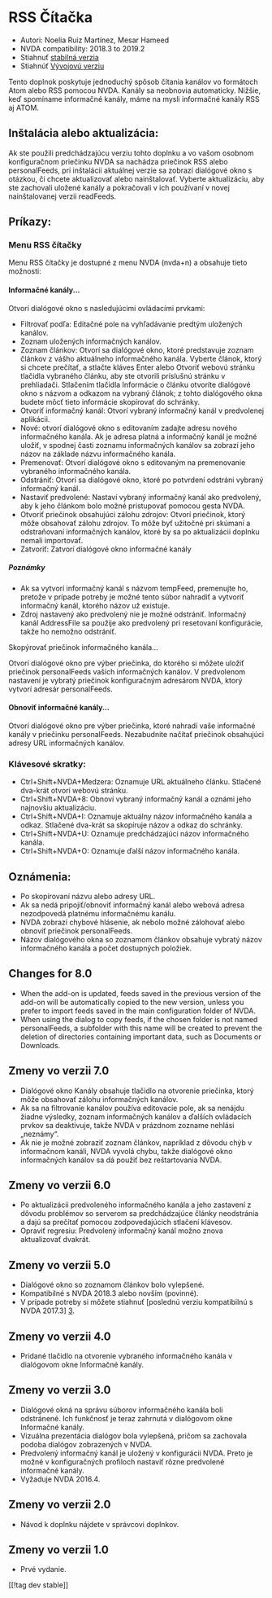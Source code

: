 # RSS Čítačka #

* Autori: Noelia Ruiz Martínez, Mesar Hameed
* NVDA compatibility: 2018.3 to 2019.2
* Stiahnuť [stabilná verzia][1]
* Stiahnúť [Vývojovú verziu ][2]

Tento doplnok poskytuje jednoduchý spôsob čítania kanálov vo formátoch Atom
alebo RSS pomocou NVDA. Kanály sa neobnovia automaticky. Nižšie, keď
spomíname informačné kanály, máme na mysli informačné kanály RSS aj ATOM.

## Inštalácia alebo aktualizácia: ##

Ak ste použili predchádzajúcu verziu tohto doplnku a vo vašom osobnom
konfiguračnom priečinku NVDA sa nachádza priečinok RSS alebo personalFeeds,
pri inštalácii aktuálnej verzie sa zobrazí dialógové okno s otázkou, či
chcete aktualizovať alebo nainštalovať. Vyberte aktualizáciu, aby ste
zachovali uložené kanály a pokračovali v ich používaní v novej
nainštalovanej verzii readFeeds.

## Príkazy: ##

### Menu RSS čítačky ###

Menu RSS čítačky je dostupné z menu NVDA (nvda+n) a obsahuje tieto možnosti:

#### Informačné kanály... ####

Otvorí dialógové okno s nasledujúcimi ovládacími prvkami:

* Filtrovať podľa: Editačné pole na vyhľadávanie predtým uložených kanálov.
* Zoznam uložených informačných kanálov.
* Zoznam článkov: Otvorí sa dialógové okno, ktoré predstavuje zoznam článkov
  z vášho aktuálneho informačného kanála. Vyberte článok, ktorý si chcete
  prečítať, a stlačte kláves Enter alebo Otvoriť webovú stránku tlačidla
  vybraného článku, aby ste otvorili príslušnú stránku v
  prehliadači. Stlačením tlačidla Informácie o článku otvoríte dialógové
  okno s názvom a odkazom na vybraný článok; z tohto dialógového okna budete
  môcť tieto informácie skopírovať do schránky.
* Otvoriť informačný kanál: Otvorí vybraný informačný kanál v predvolenej
  aplikácii.
* Nové: otvorí dialógové okno s editovaním zadajte adresu nového
  informačného kanála. Ak je adresa platná a informačný kanál je možné
  uložiť, v spodnej časti zoznamu informačných kanálov sa zobrazí jeho názov
  na základe názvu informačného kanála.
* Premenovať: Otvorí dialógové okno s editovaným na premenovanie vybraného
  informačného kanála.
* Odstrániť: Otvorí sa dialógové okno, ktoré po potvrdení odstráni vybraný
  informačný kanál.
* Nastaviť predvolené: Nastaví vybraný informačný kanál ako predvolený, aby
  k jeho článkom bolo možné pristupovať pomocou gesta NVDA.
* Otvoriť priečinok obsahujúci zálohu zdrojov: Otvorí priečinok, ktorý môže
  obsahovať zálohu zdrojov. To môže byť užitočné pri skúmaní a odstraňovaní
  informačných kanálov, ktoré by sa po aktualizácii doplnku nemali
  importovať.
* Zatvoriť: Zatvorí dialógové okno informačné kanály

##### Poznámky #####

* Ak sa vytvorí informačný kanál s názvom tempFeed, premenujte ho, pretože v
  prípade potreby je možné tento súbor nahradiť a vytvoriť informačný kanál,
  ktorého názov už existuje.
* Zdroj nastavený ako predvolený nie je možné odstrániť. Informačný kanál
  AddressFile sa použije ako predvolený pri resetovaní konfigurácie, takže
  ho nemožno odstrániť.

Skopýrovať priečinok informačného kanála...

Otvorí dialógové okno pre výber priečinka, do ktorého si môžete uložiť
priečinok personalFeeds vašich informačných kanálov. V predvolenom nastavení
je vybratý priečinok konfiguračným adresárom NVDA, ktorý vytvorí adresár
personalFeeds.

#### Obnoviť informačné kanály... ####

Otvorí dialógové okno pre výber priečinka, ktoré nahradí vaše informačné
kanály v priečinku personalFeeds. Nezabudnite načítať priečinok obsahujúci
adresy URL informačných kanálov.

### Klávesové skratky: ###

* Ctrl+Shift+NVDA+Medzera: Oznamuje URL aktuálneho článku. Stlačené dva-krát
  otvorí webovú stránku.
* Ctrl+Shift+NVDA+8: Obnoví vybraný informačný kanál a oznámi jeho najnovšiu
  aktualizáciu.
* Ctrl+Shift+NVDA+I: Oznamuje aktuálny názov informačného kanála a
  odkaz. Stlačené dva-krát sa skopíruje názov a odkaz do schránky.
* Ctrl+Shift+NVDA+U: Oznamuje predchádzajúci názov informačného kanála.
* Ctrl+Shift+NVDA+O: Oznamuje ďalší názov informačného kanála.

## Oznámenia: ##

* Po skopírovaní názvu alebo adresy URL.
* Ak sa nedá pripojiť/obnoviť informačný kanál alebo webová adresa
  nezodpovedá platnému informačnému kanálu.
* NVDA zobrazí chybové hlásenie, ak nebolo možné zálohovať alebo obnoviť
  priečinok personalFeeds.
* Názov dialógového okna so zoznamom článkov obsahuje vybratý názov
  informačného kanála a počet dostupných položiek.

## Changes for 8.0 ##

* When the add-on is updated, feeds saved in the previous version of the
  add-on will be automatically copied to the new version, unless you prefer
  to import feeds saved in the main configuration folder of NVDA.
* When using the dialog to copy feeds, if the chosen folder is not named
  personalFeeds, a subfolder with this name will be created to prevent the
  deletion of directories containing important data, such as Documents or
  Downloads.

## Zmeny vo verzii 7.0 ##

* Dialógové okno Kanály obsahuje tlačidlo na otvorenie priečinka, ktorý môže
  obsahovať zálohu informačných kanálov.
* Ak sa na filtrovanie kanálov používa editovacie pole, ak sa nenájdu žiadne
  výsledky, zoznam informačných kanálov a ďalších ovládacích prvkov sa
  deaktivuje, takže NVDA v prázdnom zozname nehlási „neznámy“.
* Ak nie je možné zobraziť zoznam článkov, napríklad z dôvodu chýb v
  informačnom kanáli, NVDA vyvolá chybu, takže dialógové okno informačných
  kanálov sa dá použiť bez reštartovania NVDA.

## Zmeny vo verzii 6.0 ##

* Po aktualizácii predvoleného informačného kanála a jeho zastavení z dôvodu
  problémov so serverom sa predchádzajúce články neodstránia a dajú sa
  prečítať pomocou zodpovedajúcich stlačení klávesov.
* Opraviť regresiu: Predvolený informačný kanál možno znova aktualizovať
  dvakrát.

## Zmeny vo verzii 5.0 ##

* Dialógové okno so zoznamom článkov bolo vylepšené.
* Kompatibilné s NVDA 2018.3 alebo novším (povinné).
* V prípade potreby si môžete stiahnuť [poslednú verziu kompatibilnú s NVDA
  2017.3] [3].

## Zmeny vo verzii 4.0 ##

* Pridané tlačidlo na otvorenie vybraného informačného kanála v dialógovom
  okne Informačné kanály.

## Zmeny vo verzii 3.0 ##

* Dialógové okná na správu súborov informačného kanála boli odstránené. Ich
  funkčnosť je teraz zahrnutá v dialógovom okne Informačné kanály.
* Vizuálna prezentácia dialógov bola vylepšená, pričom sa zachovala podoba
  dialógov zobrazených v NVDA.
* Predvolený informačný kanál je uložený v konfigurácii NVDA. Preto je možné
  v konfiguračných profiloch nastaviť rôzne predvolené informačné kanály.
* Vyžaduje NVDA 2016.4.


## Zmeny vo verzii 2.0 ##

* Návod k doplnku nájdete v správcovi doplnkov.

## Zmeny vo verzii 1.0 ##

* Prvé vydanie.

[[!tag dev stable]]

[1]: https://addons.nvda-project.org/files/get.php?file=rf

[2]: https://addons.nvda-project.org/files/get.php?file=rf-dev

[3]: https://addons.nvda-project.org/files/get.php?file=rf-o
